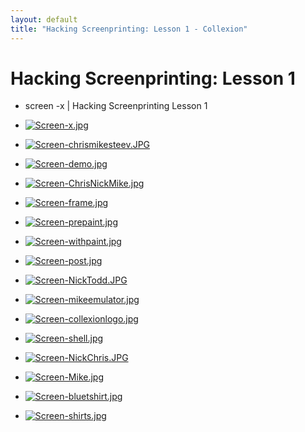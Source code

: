```yaml
---
layout: default
title: "Hacking Screenprinting: Lesson 1 - Collexion"
---
```


# Hacking Screenprinting: Lesson 1

* screen -x | Hacking Screenprinting Lesson 1
		
* [![Screen-x.jpg](/mw/images/5/53/Screen-x.jpg)](file:screen-x.jpg)
		
* [![Screen-chrismikesteev.JPG](/mw/images/b/b3/Screen-chrismikesteev.JPG)](file:screen-chrismikesteev.jpg)
		
* [![Screen-demo.jpg](/mw/images/e/e8/Screen-demo.jpg)](file:screen-demo.jpg)
		
* [![Screen-ChrisNickMike.jpg](/mw/images/3/37/Screen-ChrisNickMike.jpg)](file:screen-chrisnickmike.jpg)
		
* [![Screen-frame.jpg](/mw/images/0/0b/Screen-frame.jpg)](file:screen-frame.jpg)
		
* [![Screen-prepaint.jpg](/mw/images/3/34/Screen-prepaint.jpg)](file:screen-prepaint.jpg)
		
* [![Screen-withpaint.jpg](/mw/images/2/20/Screen-withpaint.jpg)](file:screen-withpaint.jpg)
		
* [![Screen-post.jpg](/mw/images/0/07/Screen-post.jpg)](file:screen-post.jpg)
		
* [![Screen-NickTodd.JPG](/mw/images/6/64/Screen-NickTodd.JPG)](file:screen-nicktodd.jpg)
		
* [![Screen-mikeemulator.jpg](/mw/images/a/ae/Screen-mikeemulator.jpg)](file:screen-mikeemulator.jpg)
		
* [![Screen-collexionlogo.jpg](/mw/images/6/6e/Screen-collexionlogo.jpg)](file:screen-collexionlogo.jpg)
		
* [![Screen-shell.jpg](/mw/images/6/63/Screen-shell.jpg)](file:screen-shell.jpg)
		
* [![Screen-NickChris.JPG](/mw/images/1/12/Screen-NickChris.JPG)](file:screen-nickchris.jpg)
		
* [![Screen-Mike.jpg](/mw/images/4/42/Screen-Mike.jpg)](file:screen-mike.jpg)
		
* [![Screen-bluetshirt.jpg](/mw/images/e/e5/Screen-bluetshirt.jpg)](file:screen-bluetshirt.jpg)
		
* [![Screen-shirts.jpg](/mw/images/2/25/Screen-shirts.jpg)](file:screen-shirts.jpg)
